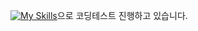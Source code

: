 [![My Skills](https://skillicons.dev/icons?i=java,python)](https://skillicons.dev)으로 코딩테스트 진행하고 있습니다.
